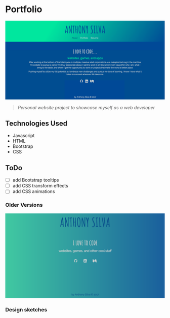 # Portfolio
[![project image](img/scNewSite.png "screenshot")](http://anthonyjsilva.com)
>*Personal website project to showcase myself as a web developer*

## Technologies Used
- Javascript
- HTML
- Bootstrap
- CSS

## ToDo
- [ ] add Bootstrap tooltips
- [ ] add CSS transform effects
- [ ] add CSS animations

### Older Versions
![project image](img/scOldSite.png "screenshot")



### Design sketches
<!-- <img src="nb1.jpg" width="250" title="HTML sketch"> -->
